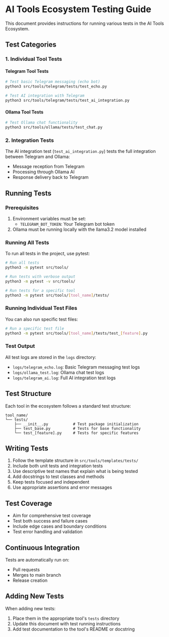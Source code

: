 # AI Tools Ecosystem Testing Guide

This document provides instructions for running various tests in the AI Tools Ecosystem.

## Test Categories

### 1. Individual Tool Tests

#### Telegram Tool Tests
```bash
# Test basic Telegram messaging (echo bot)
python3 src/tools/telegram/tests/test_echo.py

# Test AI integration with Telegram
python3 src/tools/telegram/tests/test_ai_integration.py
```

#### Ollama Tool Tests
```bash
# Test Ollama chat functionality
python3 src/tools/ollama/tests/test_chat.py
```

### 2. Integration Tests
The AI integration test (`test_ai_integration.py`) tests the full integration between Telegram and Ollama:
- Message reception from Telegram
- Processing through Ollama AI
- Response delivery back to Telegram

## Running Tests

### Prerequisites
1. Environment variables must be set:
   - `TELEGRAM_BOT_TOKEN`: Your Telegram bot token
2. Ollama must be running locally with the llama3.2 model installed

### Running All Tests
To run all tests in the project, use pytest:

```bash
# Run all tests
python3 -m pytest src/tools/

# Run tests with verbose output
python3 -m pytest -v src/tools/

# Run tests for a specific tool
python3 -m pytest src/tools/[tool_name]/tests/
```

### Running Individual Test Files
You can also run specific test files:

```bash
# Run a specific test file
python3 -m pytest src/tools/[tool_name]/tests/test_[feature].py
```

### Test Output
All test logs are stored in the `logs` directory:
- `logs/telegram_echo.log`: Basic Telegram messaging test logs
- `logs/ollama_test.log`: Ollama chat test logs
- `logs/telegram_ai.log`: Full AI integration test logs

## Test Structure
Each tool in the ecosystem follows a standard test structure:
```
tool_name/
└── tests/
    ├── __init__.py           # Test package initialization
    ├── test_base.py          # Tests for base functionality
    └── test_[feature].py     # Tests for specific features
```

## Writing Tests
1. Follow the template structure in `src/tools/templates/tests/`
2. Include both unit tests and integration tests
3. Use descriptive test names that explain what is being tested
4. Add docstrings to test classes and methods
5. Keep tests focused and independent
6. Use appropriate assertions and error messages

## Test Coverage
- Aim for comprehensive test coverage
- Test both success and failure cases
- Include edge cases and boundary conditions
- Test error handling and validation

## Continuous Integration
Tests are automatically run on:
- Pull requests
- Merges to main branch
- Release creation

## Adding New Tests
When adding new tests:
1. Place them in the appropriate tool's `tests` directory
2. Update this document with test running instructions
3. Add test documentation to the tool's README or docstring

